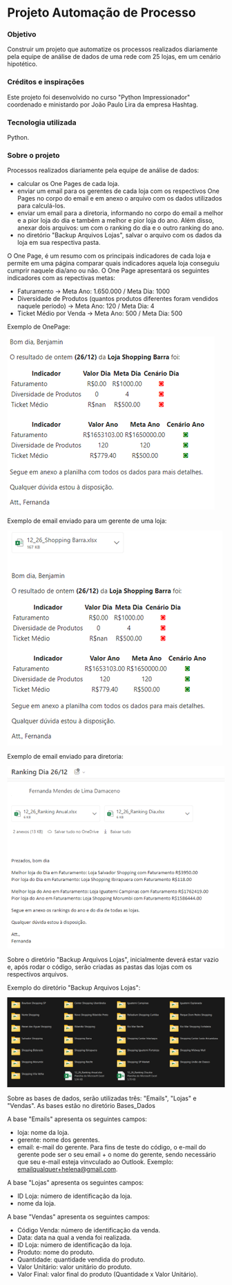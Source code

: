 # Projeto Automação de Processo

### Objetivo
Construir um projeto que automatize os processos realizados diariamente pela equipe de análise de dados de uma rede com 25 lojas, em um cenário hipotético.

### Créditos e inspirações
Este projeto foi desenvolvido no curso "Python Impressionador" coordenado e ministardo por João Paulo Lira da empresa Hashtag.

### Tecnologia utilizada
Python.

### Sobre o projeto
Processos realizados diariamente pela equipe de análise de dados:
- calcular os One Pages de cada loja.
- enviar um email para os gerentes de cada loja com os respectivos One Pages no corpo do email e em anexo o arquivo com os dados utilizados para calculá-los.
- enviar um email para a diretoria, informando no corpo do email a melhor e a pior loja do dia e também a melhor e pior loja do ano. Além disso, anexar dois arquivos: um com o ranking do dia e o outro ranking do ano.
- no diretório "Backup Arquivos Lojas", salvar o arquivo com os dados da loja em sua respectiva pasta.

O One Page, é um resumo com os principais indicadores de cada loja e permite em uma página comparar quais indicadores aquela loja conseguiu cumprir naquele dia/ano ou não. O One Page apresentará os seguintes indicadores com as repectivas metas:

- Faturamento -> Meta Ano: 1.650.000 / Meta Dia: 1000
- Diversidade de Produtos (quantos produtos diferentes foram vendidos naquele período) -> Meta Ano: 120 / Meta Dia: 4
- Ticket Médio por Venda -> Meta Ano: 500 / Meta Dia: 500

Exemplo de OnePage:

![onepage_2](https://github.com/FernandaDamaceno/Imagens/blob/f222ea5f86d5a123f712e27a424dd9d9aa771277/Automacao_Processos/onepage_2.png)

Exemplo de email enviado para um gerente de uma loja:

![emailgerente](https://github.com/FernandaDamaceno/Imagens/blob/f222ea5f86d5a123f712e27a424dd9d9aa771277/Automacao_Processos/emailgerente.png)

Exemplo de email enviado para diretoria:

![emaildiretoria](https://github.com/FernandaDamaceno/Imagens/blob/f222ea5f86d5a123f712e27a424dd9d9aa771277/Automacao_Processos/emaildiretoria.png)

Sobre o diretório "Backup Arquivos Lojas", inicialmente deverá estar vazio e, após rodar o código, serão criadas as pastas das lojas com os respectivos arquivos.

Exemplo do diretório "Backup Arquivos Lojas":

![diretorio_backup](https://github.com/FernandaDamaceno/Imagens/blob/45fb0a5e70271d0266ba7515d5755d4725f2906d/Automacao_Processos/diretorio_backup.png)



Sobre as bases de dados, serão utilizadas três: "Emails", "Lojas" e "Vendas". As bases estão no diretório Bases_Dados

A base "Emails"  apresenta os seguintes campos:
- loja: nome da loja.
- gerente: nome dos gerentes.
- email: e-mail do gerente. Para fins de teste do código, o e-mail do gerente pode ser o seu email + o nome do gerente, sendo necessário que seu e-mail esteja vinvculado ao Outlook. Exemplo: emailqualquer+helena@gmail.com.

A base "Lojas"  apresenta os seguintes campos:
- ID Loja: número de identificação da loja.
- nome da loja.

A base "Vendas"  apresenta os seguintes campos:
- Código Venda: número de identificação da venda.
- Data: data na qual a venda foi realizada.
- ID Loja: número de identificação da loja.
- Produto: nome do produto.
- Quantidade: quantidade vendida do produto.
- Valor Unitário: valor unitário do produto.
- Valor Final: valor final do produto (Quantidade x Valor Unitário).
